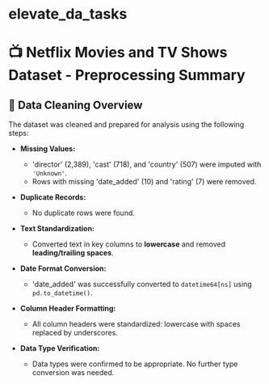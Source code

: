 # elevate_da_tasks
# 📺 Netflix Movies and TV Shows Dataset - Preprocessing Summary

## 🧹 Data Cleaning Overview

The dataset was cleaned and prepared for analysis using the following steps:

- **Missing Values:**
  - 'director' (2,389), 'cast' (718), and 'country' (507) were imputed with `'Unknown'`.
  - Rows with missing 'date_added' (10) and 'rating' (7) were removed.

- **Duplicate Records:**
  - No duplicate rows were found.

- **Text Standardization:**
  - Converted text in key columns to **lowercase** and removed **leading/trailing spaces**.

- **Date Format Conversion:**
  - 'date_added' was successfully converted to `datetime64[ns]` using `pd.to_datetime()`.

- **Column Header Formatting:**
  - All column headers were standardized: lowercase with spaces replaced by underscores.

- **Data Type Verification:**
  - Data types were confirmed to be appropriate. No further type conversion was needed.


